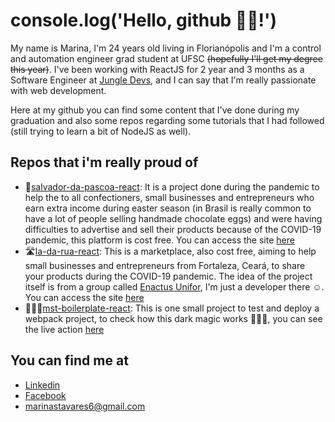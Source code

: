 # console.log('Hello, github 🤟🏼!')

My name is Marina, I'm 24 years old living in Florianópolis and I'm a control and automation engineer grad student at UFSC ~~(hopefully I'll get my degree this year)~~. I've been working with ReactJS for 2 year and 3 months as a Software Engineer at [Jungle Devs](https://www.linkedin.com/company/jungledevs), and I can say that I'm really passionate with web development.

Here at my github you can find some content that I've done during my graduation and also some repos regarding some tutorials that I had followed (still trying to learn a bit of NodeJS as well).

 
 ## Repos that i'm really proud of
 
 - 🐰[salvador-da-pascoa-react](https://github.com/COVIDSolutionsCommunity/salvador-da-pascoa-react): It is a project done during the pandemic to help the to all confectioners, small businesses and entrepreneurs who earn extra income during easter season (in Brasil is really common to have a lot of people selling handmade chocolate eggs) and were having difficulties to advertise and sell their products because of the COVID-19 pandemic, this platform is cost free. You can access the site [here](https://www.salvadordapascoa.com.br/)
 - 🛣[la-da-rua-react](https://github.com/COVIDSolutionsCommunity/la-da-rua-react):  This is a marketplace, also cost free, aiming to help small businesses and entrepreneurs from Fortaleza, Ceará, to share your products during the COVID-19 pandemic. The idea of the project itself is from a group called [Enactus Unifor](http://www.enactus.org.br/conheca-o-time-enactus-unifor/), I'm just a developer there ☺️. You can access the site [here](http://www.ladarua.com.br)
 - 👩🏻‍💻[mst-boilerplate-react](https://github.com/marinastavares/mst-react-boilerplate): This is one small project to test and deploy a webpack project, to check how this dark magic works 🧙🏻‍♀️, you can see the live action [here](http://marinastavares.me/)

## You can find me at

 - [Linkedin](https://www.linkedin.com/in/marinastavares/)
 - [Facebook](https://www.facebook.com/marinastavares/)
 - marinastavares6@gmail.com
